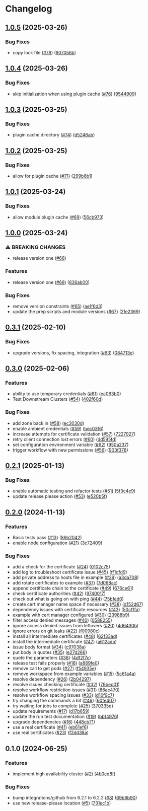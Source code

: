# Changelog

## [1.0.5](https://github.com/rancher/terraform-rancher2-aws/compare/v1.0.4...v1.0.5) (2025-03-26)


### Bug Fixes

* copy lock file ([#78](https://github.com/rancher/terraform-rancher2-aws/issues/78)) ([907056b](https://github.com/rancher/terraform-rancher2-aws/commit/907056b2f04254330090191e0aec38f3e7c3eac8))

## [1.0.4](https://github.com/rancher/terraform-rancher2-aws/compare/v1.0.3...v1.0.4) (2025-03-26)


### Bug Fixes

* skip initialization when using plugin cache ([#76](https://github.com/rancher/terraform-rancher2-aws/issues/76)) ([9544909](https://github.com/rancher/terraform-rancher2-aws/commit/95449094d2cc030804a9b3622b3575a263ad174b))

## [1.0.3](https://github.com/rancher/terraform-rancher2-aws/compare/v1.0.2...v1.0.3) (2025-03-25)


### Bug Fixes

* plugin cache directory ([#74](https://github.com/rancher/terraform-rancher2-aws/issues/74)) ([d5246ab](https://github.com/rancher/terraform-rancher2-aws/commit/d5246aba674165669afbc258f8ab04928f7d7f3e))

## [1.0.2](https://github.com/rancher/terraform-rancher2-aws/compare/v1.0.1...v1.0.2) (2025-03-25)


### Bug Fixes

* allow for plugin cache ([#71](https://github.com/rancher/terraform-rancher2-aws/issues/71)) ([299b6b1](https://github.com/rancher/terraform-rancher2-aws/commit/299b6b179f4ceaf417698d867779eb1abb40db1e))

## [1.0.1](https://github.com/rancher/terraform-rancher2-aws/compare/v1.0.0...v1.0.1) (2025-03-24)


### Bug Fixes

* allow module plugin cache ([#69](https://github.com/rancher/terraform-rancher2-aws/issues/69)) ([56cb973](https://github.com/rancher/terraform-rancher2-aws/commit/56cb9739f7bd8be0ec2a92ae2826be49d1453bbc))

## [1.0.0](https://github.com/rancher/terraform-rancher2-aws/compare/v0.3.1...v1.0.0) (2025-03-24)


### ⚠ BREAKING CHANGES

* release version one ([#68](https://github.com/rancher/terraform-rancher2-aws/issues/68))

### Features

* release version one ([#68](https://github.com/rancher/terraform-rancher2-aws/issues/68)) ([836ab00](https://github.com/rancher/terraform-rancher2-aws/commit/836ab00bdb7573fcb5b35a5a67c01b2b6ef1f3f4))


### Bug Fixes

* remove version constraints ([#65](https://github.com/rancher/terraform-rancher2-aws/issues/65)) ([ae1f6d3](https://github.com/rancher/terraform-rancher2-aws/commit/ae1f6d3c4c57fcd32353ccb413893e5b6d471dd0))
* update the prep scripts and module versions ([#67](https://github.com/rancher/terraform-rancher2-aws/issues/67)) ([2fe2369](https://github.com/rancher/terraform-rancher2-aws/commit/2fe23696e18934778e858bd6beeb5925879f19cb))

## [0.3.1](https://github.com/rancher/terraform-rancher2-aws/compare/v0.3.0...v0.3.1) (2025-02-10)


### Bug Fixes

* upgrade versions, fix spacing, integration ([#63](https://github.com/rancher/terraform-rancher2-aws/issues/63)) ([084713e](https://github.com/rancher/terraform-rancher2-aws/commit/084713e68b127479a9071722e49438b967ca4ad2))

## [0.3.0](https://github.com/rancher/terraform-rancher2-aws/compare/v0.2.1...v0.3.0) (2025-02-06)


### Features

* ability to use temporary credentials ([#61](https://github.com/rancher/terraform-rancher2-aws/issues/61)) ([ec063b0](https://github.com/rancher/terraform-rancher2-aws/commit/ec063b0553f56daf6c413f6368312c45f0f8587b))
* Test Downstream Clusters ([#54](https://github.com/rancher/terraform-rancher2-aws/issues/54)) ([402f60d](https://github.com/rancher/terraform-rancher2-aws/commit/402f60d31cd4fbd0bbc3a0b1b505a07ad3f9707f))


### Bug Fixes

* add zone back in ([#58](https://github.com/rancher/terraform-rancher2-aws/issues/58)) ([ec3030d](https://github.com/rancher/terraform-rancher2-aws/commit/ec3030dc2d3cbf43ea264f591c2468cb2429fa44))
* enable ambient credentials ([#59](https://github.com/rancher/terraform-rancher2-aws/issues/59)) ([bec03f6](https://github.com/rancher/terraform-rancher2-aws/commit/bec03f68445de4af883052751905d2c663a275ca))
* increase attempts for certificate validation ([#57](https://github.com/rancher/terraform-rancher2-aws/issues/57)) ([7227927](https://github.com/rancher/terraform-rancher2-aws/commit/72279273d476d2dc196a839986a5270020735281))
* retry client connection lost errors ([#60](https://github.com/rancher/terraform-rancher2-aws/issues/60)) ([dd595fd](https://github.com/rancher/terraform-rancher2-aws/commit/dd595fdb2eafb06cc508347955496e356f897a14))
* set configuration environment variable ([#62](https://github.com/rancher/terraform-rancher2-aws/issues/62)) ([950a237](https://github.com/rancher/terraform-rancher2-aws/commit/950a2378048f1a451d96af600816743941a86fc3))
* trigger workflow with new permissions ([#56](https://github.com/rancher/terraform-rancher2-aws/issues/56)) ([903f378](https://github.com/rancher/terraform-rancher2-aws/commit/903f378683750dadd85e5ee85c64f644f658b1f2))

## [0.2.1](https://github.com/rancher/terraform-rancher2-aws/compare/v0.2.0...v0.2.1) (2025-01-13)


### Bug Fixes

* enable automatic testing and refactor tests ([#51](https://github.com/rancher/terraform-rancher2-aws/issues/51)) ([5f3c4e9](https://github.com/rancher/terraform-rancher2-aws/commit/5f3c4e9825306248fae297495b3341b39ffb6911))
* update release please action ([#53](https://github.com/rancher/terraform-rancher2-aws/issues/53)) ([e520b5f](https://github.com/rancher/terraform-rancher2-aws/commit/e520b5fc6e1874611c140b6ff59df58fbc2b3464))

## [0.2.0](https://github.com/rancher/terraform-rancher2-aws/compare/v0.1.0...v0.2.0) (2024-11-13)


### Features

* Basic tests pass ([#13](https://github.com/rancher/terraform-rancher2-aws/issues/13)) ([89b2042](https://github.com/rancher/terraform-rancher2-aws/commit/89b2042a26d910b525cbb68213d3da2e07aaf18b))
* enable node configuration ([#21](https://github.com/rancher/terraform-rancher2-aws/issues/21)) ([3c72409](https://github.com/rancher/terraform-rancher2-aws/commit/3c724091fe8be1c6dd71d62e5bb2a0dbdd367406))


### Bug Fixes

* add a check for the certificate ([#24](https://github.com/rancher/terraform-rancher2-aws/issues/24)) ([0102c75](https://github.com/rancher/terraform-rancher2-aws/commit/0102c75412840c7b3fbbfdc8256ba5696f487b07))
* add log to troubleshoot certificate issue ([#45](https://github.com/rancher/terraform-rancher2-aws/issues/45)) ([ff1dfd9](https://github.com/rancher/terraform-rancher2-aws/commit/ff1dfd9b692e38474db8d25e9d50806ce0877d27))
* add private address to hosts file in example ([#39](https://github.com/rancher/terraform-rancher2-aws/issues/39)) ([a3da708](https://github.com/rancher/terraform-rancher2-aws/commit/a3da7087fcab119e2d8ac24fdca9a0ceafc75a46))
* add rotate certificates to example ([#37](https://github.com/rancher/terraform-rancher2-aws/issues/37)) ([7d068ac](https://github.com/rancher/terraform-rancher2-aws/commit/7d068ac7ddec22f0e2a21f22eb80e2476701a1fb))
* append certificate chain to the certificate ([#49](https://github.com/rancher/terraform-rancher2-aws/issues/49)) ([676ce61](https://github.com/rancher/terraform-rancher2-aws/commit/676ce61716fda2bd09bb54bd9164b830f31b7b90))
* check certificate authorities ([#42](https://github.com/rancher/terraform-rancher2-aws/issues/42)) ([9740017](https://github.com/rancher/terraform-rancher2-aws/commit/97400172e063ac18c3c4c937781b92a38232a7a1))
* check out what is going on with ping ([#44](https://github.com/rancher/terraform-rancher2-aws/issues/44)) ([75bfed0](https://github.com/rancher/terraform-rancher2-aws/commit/75bfed0dc338ae349b7e578cdcce8b632a18c31f))
* create cert manager name space if necessary ([#38](https://github.com/rancher/terraform-rancher2-aws/issues/38)) ([d152d67](https://github.com/rancher/terraform-rancher2-aws/commit/d152d67c949c94891f1b85c868e35c1953646680))
* dependency issues with certificate resources ([#43](https://github.com/rancher/terraform-rancher2-aws/issues/43)) ([50cf1fa](https://github.com/rancher/terraform-rancher2-aws/commit/50cf1fa8bbf6453817efb978d1c6c62c5b5d0398))
* example with cert manager configured ([#30](https://github.com/rancher/terraform-rancher2-aws/issues/30)) ([23988b9](https://github.com/rancher/terraform-rancher2-aws/commit/23988b9300aacfe6cd86d24080ace76d689a2ed0))
* filter access denied messages ([#40](https://github.com/rancher/terraform-rancher2-aws/issues/40)) ([0588255](https://github.com/rancher/terraform-rancher2-aws/commit/0588255238d948b794776a01a3a6bdefa817c315))
* ignore access denied issues from leftovers ([#20](https://github.com/rancher/terraform-rancher2-aws/issues/20)) ([4d6430b](https://github.com/rancher/terraform-rancher2-aws/commit/4d6430babe28f6d66edbd9fea8ab1e591773611c))
* ignore errors on git leaks ([#22](https://github.com/rancher/terraform-rancher2-aws/issues/22)) ([f00980c](https://github.com/rancher/terraform-rancher2-aws/commit/f00980c7e000aa84d2d6908f57f1d44657efcafb))
* install all intermediate certificates ([#48](https://github.com/rancher/terraform-rancher2-aws/issues/48)) ([62f33ad](https://github.com/rancher/terraform-rancher2-aws/commit/62f33adb1b71c7a80dd2d8cdb8523799fac7b058))
* install the intermediate certificate ([#47](https://github.com/rancher/terraform-rancher2-aws/issues/47)) ([a612adb](https://github.com/rancher/terraform-rancher2-aws/commit/a612adb1fa5cd8a9a52f1febb907b7ff0ed076ae))
* issue body format ([#34](https://github.com/rancher/terraform-rancher2-aws/issues/34)) ([c97038a](https://github.com/rancher/terraform-rancher2-aws/commit/c97038a1062e44284d281ab7a405965f6ff99aa2))
* put body in quotes ([#35](https://github.com/rancher/terraform-rancher2-aws/issues/35)) ([e27d266](https://github.com/rancher/terraform-rancher2-aws/commit/e27d2660717c3c000e31e593f0cb4c7d33f290a6))
* quote the parameters ([#36](https://github.com/rancher/terraform-rancher2-aws/issues/36)) ([4df2f7c](https://github.com/rancher/terraform-rancher2-aws/commit/4df2f7c25a8eafbb3781e20fdead88e56b3809f7))
* release test fails properly ([#18](https://github.com/rancher/terraform-rancher2-aws/issues/18)) ([a889fe0](https://github.com/rancher/terraform-rancher2-aws/commit/a889fe09b8e2c969220173d7bb024d7e688c2ec1))
* remove call to get pods ([#27](https://github.com/rancher/terraform-rancher2-aws/issues/27)) ([f54935e](https://github.com/rancher/terraform-rancher2-aws/commit/f54935eb6a1b2e66faed5879d7f47ad93605817b))
* remove workspace from example variables ([#15](https://github.com/rancher/terraform-rancher2-aws/issues/15)) ([5c61a4a](https://github.com/rancher/terraform-rancher2-aws/commit/5c61a4a1d2902b7f0f0ad1c2091a70f0b3899045))
* resolve dependency ([#26](https://github.com/rancher/terraform-rancher2-aws/issues/26)) ([2b04297](https://github.com/rancher/terraform-rancher2-aws/commit/2b042975dd521354d4860cca6cfe0621c589e63f))
* resolve issues checking certificate ([#32](https://github.com/rancher/terraform-rancher2-aws/issues/32)) ([79bed01](https://github.com/rancher/terraform-rancher2-aws/commit/79bed01dc8d03de59ca4bda0e094120ffe0459f2))
* resolve workflow restriction issues ([#31](https://github.com/rancher/terraform-rancher2-aws/issues/31)) ([86ac470](https://github.com/rancher/terraform-rancher2-aws/commit/86ac470552e952c360740439845a0a8385a7c8f1))
* resolve workflow spacing issues ([#33](https://github.com/rancher/terraform-rancher2-aws/issues/33)) ([d16f9c7](https://github.com/rancher/terraform-rancher2-aws/commit/d16f9c7f279abb552eb6bc54eb0be4298835ba22))
* try changing the commands a bit ([#46](https://github.com/rancher/terraform-rancher2-aws/issues/46)) ([60fe407](https://github.com/rancher/terraform-rancher2-aws/commit/60fe407924b7860430c810f6a769156d3e6cc83a))
* try waiting for jobs to complete ([#25](https://github.com/rancher/terraform-rancher2-aws/issues/25)) ([370335d](https://github.com/rancher/terraform-rancher2-aws/commit/370335d284f5e289d7eaa8b61ccd0427f5d7f8ca))
* update requirements ([#17](https://github.com/rancher/terraform-rancher2-aws/issues/17)) ([d17b659](https://github.com/rancher/terraform-rancher2-aws/commit/d17b65910ae4631d33acfa9c9f73e414b53dc35e))
* update the run test documentation ([#19](https://github.com/rancher/terraform-rancher2-aws/issues/19)) ([bb14976](https://github.com/rancher/terraform-rancher2-aws/commit/bb1497659c23fe35190f7fbac0a863bdc336b39a))
* upgrade dependencies ([#16](https://github.com/rancher/terraform-rancher2-aws/issues/16)) ([448cb71](https://github.com/rancher/terraform-rancher2-aws/commit/448cb71fcabd0cf1b9b776573065e98fa628e01c))
* use a real certificate ([#41](https://github.com/rancher/terraform-rancher2-aws/issues/41)) ([eb61ef6](https://github.com/rancher/terraform-rancher2-aws/commit/eb61ef6a61dbf80f91bd6e28745ca048b0d40be6))
* use real certificates ([#23](https://github.com/rancher/terraform-rancher2-aws/issues/23)) ([f2dd38a](https://github.com/rancher/terraform-rancher2-aws/commit/f2dd38a322a4dba7981e429637bae2195a4730a9))

## 0.1.0 (2024-06-25)


### Features

* implement high availability cluster ([#2](https://github.com/rancher/terraform-rancher2-aws/issues/2)) ([4b0cd8f](https://github.com/rancher/terraform-rancher2-aws/commit/4b0cd8fc8958d55baaa00a39d9aeed904985fd62))


### Bug Fixes

* bump integrations/github from 6.2.1 to 6.2.2 ([#3](https://github.com/rancher/terraform-rancher2-aws/issues/3)) ([69b6b90](https://github.com/rancher/terraform-rancher2-aws/commit/69b6b900c47fa43a7acd7c06aad0cbfe160d665a))
* use new release-please location ([#5](https://github.com/rancher/terraform-rancher2-aws/issues/5)) ([731ec1b](https://github.com/rancher/terraform-rancher2-aws/commit/731ec1b5d2e8a1254b8ff22735fbe5c8542219f6))
